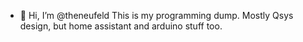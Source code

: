 - 👋 Hi, I’m @theneufeld
This is my programming dump. Mostly Qsys design, but home assistant and arduino stuff too.
